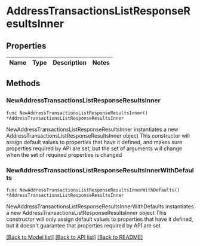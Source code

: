 # AddressTransactionsListResponseResultsInner

## Properties

Name | Type | Description | Notes
------------ | ------------- | ------------- | -------------

## Methods

### NewAddressTransactionsListResponseResultsInner

`func NewAddressTransactionsListResponseResultsInner() *AddressTransactionsListResponseResultsInner`

NewAddressTransactionsListResponseResultsInner instantiates a new AddressTransactionsListResponseResultsInner object
This constructor will assign default values to properties that have it defined,
and makes sure properties required by API are set, but the set of arguments
will change when the set of required properties is changed

### NewAddressTransactionsListResponseResultsInnerWithDefaults

`func NewAddressTransactionsListResponseResultsInnerWithDefaults() *AddressTransactionsListResponseResultsInner`

NewAddressTransactionsListResponseResultsInnerWithDefaults instantiates a new AddressTransactionsListResponseResultsInner object
This constructor will only assign default values to properties that have it defined,
but it doesn't guarantee that properties required by API are set


[[Back to Model list]](../README.md#documentation-for-models) [[Back to API list]](../README.md#documentation-for-api-endpoints) [[Back to README]](../README.md)


